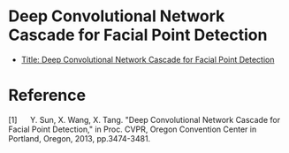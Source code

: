# Deep Convolutional Network Cascade for Facial Point Detection 


- [Title: Deep Convolutional Network Cascade for Facial Point Detection](https://openaccess.thecvf.com/content_cvpr_2013/papers/Sun_Deep_Convolutional_Network_2013_CVPR_paper.pdf)


# Reference
[1] &nbsp;&nbsp;&nbsp;&nbsp; Y. Sun, X. Wang, X. Tang. "Deep Convolutional Network Cascade for Facial Point Detection," in Proc. CVPR, Oregon Convention Center in Portland, Oregon, 2013, pp.3474-3481.  
